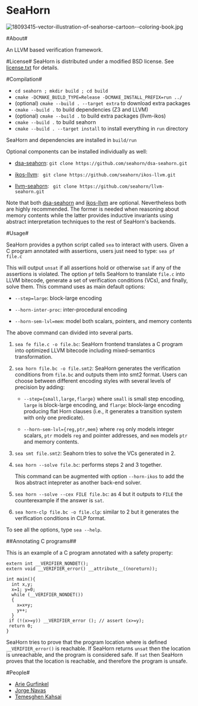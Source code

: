 # SeaHorn #

![18093415-vector-illustration-of-seahorse-cartoon--coloring-book.jpg](https://bitbucket.org/repo/gngGo9/images/174701276-18093415-vector-illustration-of-seahorse-cartoon--coloring-book.jpg)

#About#

An LLVM based verification framework.

#License#
SeaHorn is distributed under a modified BSD license. See [license.txt](license.txt) for details.

#Compilation#

* `cd seahorn ; mkdir build ; cd build`
* `cmake -DCMAKE_BUILD_TYPE=Release -DCMAKE_INSTALL_PREFIX=run ../ `
* (optional) `cmake --build . --target extra` to download extra packages
* `cmake --build .` to build dependencies (Z3 and LLVM)
* (optional) `cmake --build .` to build extra packages (llvm-ikos)
* `cmake --build .` to build seahorn
* `cmake --build . --target install` to install everything in `run` directory

SeaHorn and dependencies are installed in `build/run`

Optional components can be installed individually as well:

* [dsa-seahorn](https://github.com/seahorn/dsa-seahorn): ``` git clone https://github.com/seahorn/dsa-seahorn.git ```

* [ikos-llvm](https://github.com/seahorn/ikos-llvm): ``` git clone https://github.com/seahorn/ikos-llvm.git```

* [llvm-seahorn](https://github.com/seahorn/llvm-seahorn): ``` git clone https://github.com/seahorn/llvm-seahorn.git```

Note that both [dsa-seahorn](https://github.com/seahorn/dsa-seahorn)
and [ikos-llvm](https://github.com/seahorn/ikos-llvm) are
optional. Nevertheless both are highly recommended. The former is
needed when reasoning about memory contents while the latter provides
inductive invariants using abstract interpretation techniques to the
rest of SeaHorn's backends.


#Usage#

SeaHorn provides a python script called `sea` to interact with
users. Given a C program annotated with assertions, users just need to
type: `sea pf file.c`

This will output `unsat` if all assertions hold or otherwise `sat` if
any of the assertions is violated. The option `pf` tells SeaHorn to
translate `file.c` into LLVM bitecode, generate a set of verification
conditions (VCs), and finally, solve them. This command uses as main
default options:

- `--step=large`: block-large encoding

- `--horn-inter-proc`: inter-procedural encoding

- `--horn-sem-lvl=mem`: model both scalars, pointers, and memory contents

The above command can divided into several parts.

1. `sea fe file.c -o file.bc`: SeaHorn frontend translates a C program
  into optimized LLVM bitecode including mixed-semantics
  transformation.

2. `sea horn file.bc -o file.smt2`: SeaHorn generates the verification
  conditions from `file.bc` and outputs them into smt2 format. Users
  can choose between different encoding styles with several levels of
  precision by adding:

   - `--step={small,large,flarge}` where `small` is small step
      encoding, `large` is block-large encoding, and `flarge`:
      block-large encoding producing flat Horn clauses (i.e., it
      generates a transition system with only one predicate).

   - `--horn-sem-lvl={reg,ptr,mem}` where `reg` only models integer
      scalars, `ptr` models `reg` and pointer addresses, and `mem`
      models `ptr` and memory contents.

3. `sea smt file.smt2`: Seahorn tries to solve the VCs
   generated in 2.

4. `sea horn --solve file.bc`: performs steps 2 and 3 together.

   This command can be augmented with option `--horn-ikos` to add the
   Ikos abstract intepreter as another back-end solver.
      
5. `sea horn --solve --cex FILE file.bc`: as 4 but it outputs to
   `FILE` the counterexample if the answer is `sat`.

6.  `sea horn-clp file.bc -o file.clp`: similar to 2 but it generates
     the verification conditions in CLP format.

To see all the options, type `sea --help`.

##Annotating C programs##

This is an example of a C program annotated with a safety property:

    extern int __VERIFIER_NONDET();
    extern void __VERIFIER_error() __attribute__((noreturn));

    int main(){
      int x,y;
      x=1; y=0;
      while (__VERIFIER_NONDET())
      {
        x=x+y;
        y++;
      }
     if (!(x>=y)) __VERIFIER_error (); // assert (x>=y);
     return 0;
    }

SeaHorn tries to prove that the program location where is defined
`__VERIFIER_error()` is reachable. If SeaHorn returns `unsat` then the
location is unreachable, and the program is considered safe. If `sat`
then SeaHorn proves that the location is reachable, and therefore the
program is unsafe.


#People#

* [Arie Gurfinkel](arieg.bitbucket.org)
* [Jorge Navas](http://ti.arc.nasa.gov/profile/jorge/)
* [Temesghen Kahsai](http://www.lememta.info/)
